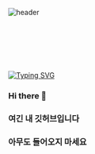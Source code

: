![header](https://capsule-render.vercel.app/api?type=waving&color=gradient&height=120&animation=fadeIn&section=footer&text=🚗🚘🚛&fontAlign=70)
### 　
### 　
[![Typing SVG](https://readme-typing-svg.herokuapp.com/?color=000000&lines=Hello+World🐯🤖&font=Redressed&size=80)](https://git.io/typing-svg)

### Hi there 👋
### 여긴 내 깃허브입니다
### 아무도 들어오지 마세요
<!--
**choo091113/choo091113** is a ✨ _special_ ✨ repository because its `README.md` (this file) appears on your GitHub profile.

Here are some ideas to get you started:

- 🔭 I’m currently working on ...
- 🌱 I’m currently learning ...
- 👯 I’m looking to collaborate on ...
- 🤔 I’m looking for help with ...
- 💬 Ask me about ...
- 📫 How to reach me: ...
- 😄 Pronouns: ...
- ⚡ Fun fact: ...
-->
